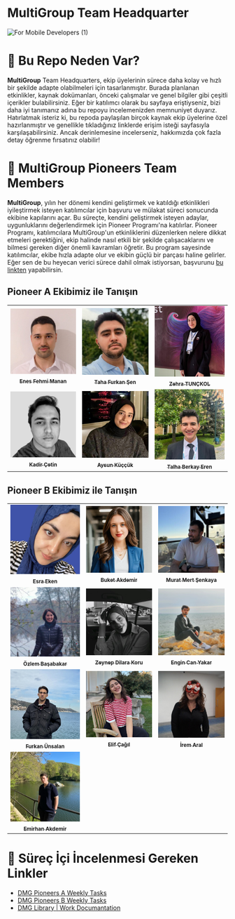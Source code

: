 # MultiGroup Team Headquarter

![For Mobile Developers (1)](https://github.com/user-attachments/assets/d176f6b2-f64a-4722-b261-7cd900c031da)

# 🧠 Bu Repo Neden Var?

**MultiGroup** Team Headquarters, ekip üyelerinin sürece daha kolay ve hızlı bir şekilde adapte olabilmeleri için tasarlanmıştır. Burada planlanan etkinlikler, kaynak dokümanları, önceki çalışmalar ve genel bilgiler gibi çeşitli içerikler bulabilirsiniz. Eğer bir katılımcı olarak bu sayfaya eriştiyseniz, bizi daha iyi tanımanız adına bu repoyu incelemenizden memnuniyet duyarız. Hatırlatmak isteriz ki, bu repoda paylaşılan birçok kaynak ekip üyelerine özel hazırlanmıştır ve genellikle tıkladığınız linklerde erişim isteği sayfasıyla karşılaşabilirsiniz. Ancak derinlemesine incelerseniz, hakkımızda çok fazla detay öğrenme fırsatınız olabilir!

# 🌟 MultiGroup Pioneers Team Members

**MultiGroup**, yılın her dönemi kendini geliştirmek ve katıldığı etkinlikleri iyileştirmek isteyen katılımcılar için başvuru ve mülakat süreci sonucunda ekibine kapılarını açar. Bu süreçte, kendini geliştirmek isteyen adaylar, uygunluklarını değerlendirmek için Pioneer Programı'na katılırlar. Pioneer Programı, katılımcılara MultiGroup'un etkinliklerini düzenlerken nelere dikkat etmeleri gerektiğini, ekip halinde nasıl etkili bir şekilde çalışacaklarını ve bilmesi gereken diğer önemli kavramları öğretir. Bu program sayesinde katılımcılar, ekibe hızla adapte olur ve ekibin güçlü bir parçası haline gelirler. Eğer sen de bu heyecan verici sürece dahil olmak istiyorsan, başvurunu [bu linkten](https://forms.gle/eDaNGhWe98qLiiVM7) yapabilirsin.

## Pioneer A Ekibimiz ile Tanışın

<table>
  <tr>
    <td align="center">
      <a href="https://www.linkedin.com/in/enesfehmimanan/">
        <img src="./images/pioneer-a/enes-fehmi-manan.png" width="300" alt=""/>
        <br />
        <sub><b>Enes Fehmi Manan</b></sub>
      </a>
      <br />
    </td>
    <td align="center">
      <a href="https://www.linkedin.com/in/tahafurkansen/">
        <img src="./images/pioneer-a/taha-furkan-sen.jpeg" width="300" alt=""/>
        <br />
        <sub><b>Taha Furkan Şen</b></sub>
      </a>
      <br />
    </td>
    <td align="center">
      <a href="https://www.linkedin.com/in/zehratunckol/">
        <img src="./images/pioneer-a/zehra-tunckol.jpeg" width="300" alt=""/>
        <br />
        <sub><b>Zehra TUNÇKOL</b></sub>
      </a>
      <br />
    </td>
  </tr>
  <tr>
    <td align="center">
      <a href="https://www.linkedin.com/in/kadir-%C3%A7etin-961124189/">
        <img src="./images/pioneer-a/kadir-cetin.png" width="300" alt=""/>
        <br />
        <sub><b>Kadir Çetin</b></sub>
      </a>
      <br />
    </td>
    <td align="center">
      <a href="https://www.linkedin.com/in/aysunkuccuk/">
        <img src="./images/pioneer-a/aysun-kuccuk.jpeg" width="300" alt=""/>
        <br />
        <sub><b>Aysun Küççük</b></sub>
      </a>
      <br />
    </td>
    <td align="center">
      <a href="https://www.linkedin.com/in/talha-berkay-eren-1b9158225/">
        <img src="./images/pioneer-a/talha-berkay-eren.png" width="300" alt=""/>
        <br />
        <sub><b>Talha Berkay Eren</b></sub>
      </a>
      <br />
    </td>
  </tr>
</table>

## Pioneer B Ekibimiz ile Tanışın

<table>
  <tr>
    <td align="center">
      <a href="https://www.linkedin.com/in/esra-eken-5a8549135/">
        <img src="./images/pioneer-b/esra-eken.jpeg" width="300" alt="">
        <br />
        <sub><b>Esra Eken</b></sub>
      </a>
      <br />
    </td>
    <td align="center">
      <a href="https://www.linkedin.com/in/buket-akdemir-bukakd/">
        <img src="./images/pioneer-b/buket-akdemir.png" width="300" alt=""/>
        <br />
        <sub><b>Buket Akdemir</b></sub>
      </a>
      <br />
    </td>
    <td align="center">
      <a href="https://www.linkedin.com/in/murat-mert-%C5%9Fenkaya-21a793246/">
        <img src="./images/pioneer-b/murat-mert-senkaya.jpeg" width="300" alt=""/>
        <br />
        <sub><b>Murat Mert Şenkaya</b></sub>
      </a>
      <br />
    </td>
  </tr>
  <tr>
    <td align="center">
      <a href="https://www.linkedin.com/in/ozlembasabakar/">
        <img src="./images/pioneer-b/ozlem-basabakar.png" width="300" alt=""/>
        <br />
        <sub><b>Özlem Başabakar</b></sub>
      </a>
      <br />
    </td>
    <td align="center">
      <a href="https://www.linkedin.com/in/zeynep-dilara-koru-961a061b9/">
        <img src="./images/pioneer-b/zeynep-dilara-koru.png" width="300" alt=""/>
        <br />
        <sub><b>Zeynep Dilara Koru</b></sub>
      </a>
      <br />
    </td>
    <td align="center">
      <a href="https://www.linkedin.com/in/engin-can-yakar-17394225a/">
        <img src="./images/pioneer-b/engin-can-yakar.jpeg" width="300" alt=""/>
        <br />
        <sub><b>Engin Can Yakar</b></sub>
      </a>
      <br />
    </td>
  </tr>
  <tr>
    <td align="center">
      <a href="https://www.linkedin.com/in/furkanunsalan">
        <img src="./images/pioneer-b/furkan-unsalan.jpg" width="300" alt=""/>
        <br />
        <sub><b>Furkan Ünsalan</b></sub>
      </a>
      <br />
    </td>
    <td align="center">
      <a href="https://www.linkedin.com/in/elif-%C3%A7a%C4%9F%C4%B1l/">
        <img src="./images/pioneer-b/elif-cagil.jpeg" width="300" alt=""/>
        <br />
        <sub><b>Elif Çağıl</b></sub>
      </a>
      <br />
    </td>
    <td align="center">
      <a href="https://www.linkedin.com/in/irem-aral-b6054517a/">
        <img src="./images/pioneer-b/irem-aral.jpeg" width="300" alt=""/>
        <br />
        <sub><b>İrem Aral</b></sub>
      </a>
      <br />
    </td>
  </tr>
  <tr>
    <td align="center">
      <a href="https://www.linkedin.com/in/emirhan-akdemir-ea/">
        <img src="./images/pioneer-b/emirhan-akdemir.jpg" width="300" alt=""/>
        <br />
        <sub><b>Emirhan Akdemir</b></sub>
      </a>
      <br />
    </td>
  </tr>
</table>

# 📌 Süreç İçi İncelenmesi Gereken Linkler

- [DMG Pioneers A Weekly Tasks](https://github.com/Developer-MultiGroup/MultiGroup.hq/wiki/Pioneer-A-Team-Tasks)
- [DMG Pioneers B Weekly Tasks](https://github.com/Developer-MultiGroup/MultiGroup.hq/wiki/Pioneer-B-Team-Tasks)
- [DMG Library | Work Documantation](https://github.com/Developer-MultiGroup/MultiGroup.hq/wiki/DMG-Library-%7C-Work-Documantation)
